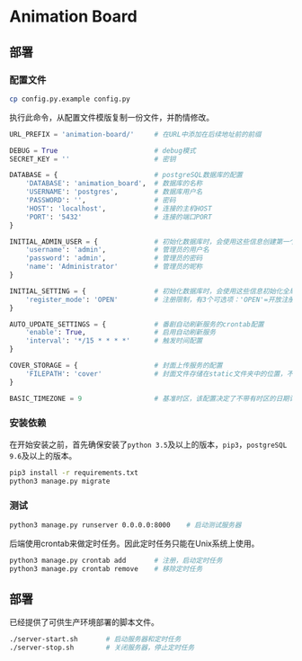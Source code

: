 # Animation Board

## 部署
### 配置文件
```bash
cp config.py.example config.py
```
执行此命令，从配置文件模版复制一份文件，并酌情修改。
```python
URL_PREFIX = 'animation-board/'     # 在URL中添加在后续地址前的前缀

DEBUG = True                        # debug模式
SECRET_KEY = ''                     # 密钥

DATABASE = {                        # postgreSQL数据库的配置
    'DATABASE': 'animation_board',  # 数据库的名称
    'USERNAME': 'postgres',         # 数据库用户名
    'PASSWORD': '',                 # 密码
    'HOST': 'localhost',            # 连接的主机HOST
    'PORT': '5432'                  # 连接的端口PORT
}

INITIAL_ADMIN_USER = {              # 初始化数据库时，会使用这些信息创建第一个超级管理员
    'username': 'admin',            # 管理员的用户名
    'password': 'admin',            # 管理员的密码
    'name': 'Administrator'         # 管理员的昵称
}

INITIAL_SETTING = {                 # 初始化数据库时，会使用这些信息初始化全局设置
    'register_mode': 'OPEN'         # 注册限制，有3个可选项：'OPEN'=开放注册, 'ONLY_CODE'=只允许注册码, 'CLOSE'=关闭注册
}

AUTO_UPDATE_SETTINGS = {            # 番剧自动刷新服务的crontab配置
    'enable': True,                 # 启用自动刷新服务
    'interval': '*/15 * * * *'      # 触发时间配置
}

COVER_STORAGE = {                   # 封面上传服务的配置
    'FILEPATH': 'cover'             # 封面文件存储在static文件夹中的位置，不建议对此进行修改
}

BASIC_TIMEZONE = 9                  # 基准时区，该配置决定了不带有时区的日期计算视作哪个时区的日期。由于使用性质，默认配置为东京时区
```
### 安装依赖
在开始安装之前，首先确保安装了`python 3.5`及以上的版本，`pip3`，`postgreSQL 9.6`及以上的版本。  
```bash
pip3 install -r requirements.txt
python3 manage.py migrate
```
### 测试
```bash
python3 manage.py runserver 0.0.0.0:8000    # 启动测试服务器
```
后端使用crontab来做定时任务。因此定时任务只能在Unix系统上使用。
```bash
python3 manage.py crontab add       # 注册，启动定时任务
python3 manage.py crontab remove    # 移除定时任务
```
## 部署
已经提供了可供生产环境部署的脚本文件。
```bash
./server-start.sh       # 启动服务器和定时任务
./server-stop.sh        # 关闭服务器，停止定时任务
```